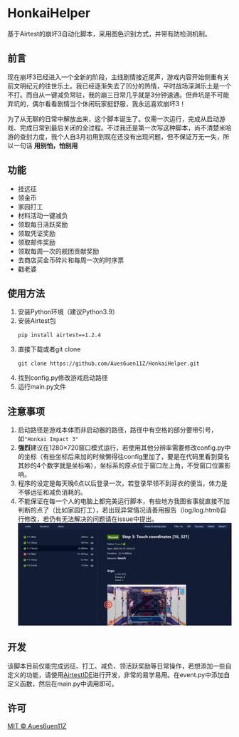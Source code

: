 # HonkaiHelper
基于Airtest的崩坏3自动化脚本，采用图色识别方式，并带有防检测机制。

## 前言
现在崩坏3已经进入一个全新的阶段，主线剧情接近尾声，游戏内容开始侧重有关前文明纪元的往世乐土。我已经逐渐失去了凹分的热情，平时战场深渊乐土是一个不打。而自从一键减负常驻，我的崩三日常几乎就是3分钟速通。但弃坑是不可能弃坑的，偶尔看看剧情当个休闲玩家挺舒服，我永远喜欢崩坏3！

为了从无聊的日常中解放出来，这个脚本诞生了。仅需一次运行，完成从启动游戏、完成日常到最后关闭的全过程。不过我还是第一次写这种脚本，尚不清楚米哈游的查封力度，我个人自3月初用到现在还没有出现问题，但不保证万无一失，所以一句话 **用别怕，怕别用**


## 功能
- 挂远征
- 领金币
- 家园打工
- 材料活动一键减负
- 领取每日活跃奖励
- 领取凭证奖励
- 领取邮件奖励
- 领取每周一次的舰团贡献奖励
- 去商店买金币碎片和每周一次的时序票
- 戳老婆

## 使用方法
1. 安装Python环境（建议Python3.9）
2. 安装Airtest包
    ```
    pip install airtest==1.2.4
    ```
3. 直接下载或者git clone
    ```
    git clone https://github.com/Aues6uen11Z/HonkaiHelper.git 
    ```
4. 找到config.py修改游戏启动路径
5. 运行main.py文件

## 注意事项

1. 启动路径是游戏本体而非启动器的路径，路径中有空格的部分要带引号，如`"Honkai Impact 3"`
2. **强烈**建议在1280×720窗口模式运行，若使用其他分辨率需要修改config.py中的坐标（有些坐标后来加的时候懒得往config里加了，要是在代码里看到莫名其妙的4个数字就是坐标咯），坐标系的原点位于窗口左上角，不受窗口位置影响。
3. 程序的设定是每天晚6点以后登录一次，若登录早领不到芽衣的便当，体力是不够远征和减负消耗的。
4. 不能保证在每一个人的电脑上都完美运行脚本，有些地方我图省事就直接不加判断的点了（比如家园打工），若出现异常情况请善用报告（log/log.html)自行修改，若仍有无法解决的问题请在issue中提出。
   ![网页报告](report.png)

## 开发

该脚本目前仅能完成远征、打工、减负、领活跃奖励等日常操作，若想添加一些自定义的功能，请使用[AirtestIDE](https://airtest.doc.io.netease.com)进行开发，非常的易学易用。在event.py中添加自定义函数，然后在main.py中调用即可。

## 许可

[MIT © Aues6uen11Z](LICENSE)
